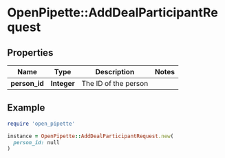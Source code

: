 # OpenPipette::AddDealParticipantRequest

## Properties

| Name | Type | Description | Notes |
| ---- | ---- | ----------- | ----- |
| **person_id** | **Integer** | The ID of the person |  |

## Example

```ruby
require 'open_pipette'

instance = OpenPipette::AddDealParticipantRequest.new(
  person_id: null
)
```

